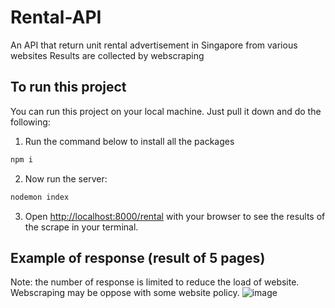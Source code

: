 # Rental-API
An API that return unit rental advertisement in Singapore from various websites
Results are collected by webscraping

## To run this project

You can run this project on your local machine. Just pull it down and do the following:

1. Run the command below to install all the packages

```bash
npm i
```

2. Now run the server:

```bash
nodemon index
```

3. Open [http://localhost:8000/rental](http://localhost:8000/rental) with your browser to see the results of the scrape in your terminal.

## Example of response (result of 5 pages)
Note: the number of response is limited to reduce the load of website. Webscraping may be oppose with some website policy.
![image](https://user-images.githubusercontent.com/94891192/191440567-b07edadb-10e3-42d0-a230-84f95b70b557.png)

